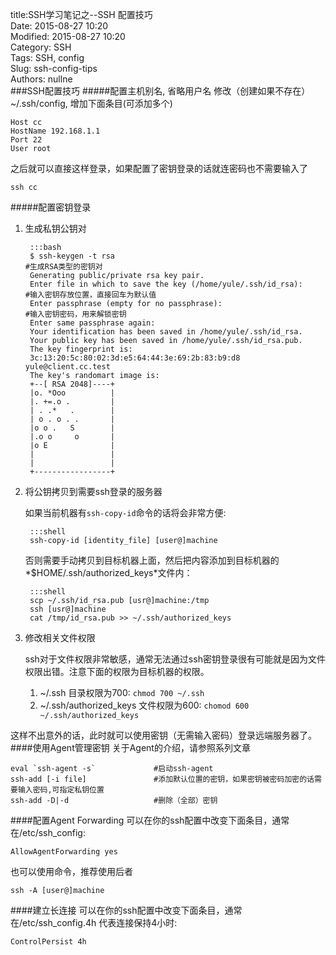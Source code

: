 title:SSH学习笔记之--SSH 配置技巧  
Date: 2015-08-27 10:20  
Modified: 2015-08-27 10:20  
Category: SSH   
Tags: SSH, config  
Slug: ssh-config-tips  
Authors: nullne  
###SSH配置技巧
#####配置主机别名, 省略用户名
修改（创建如果不存在）~/.ssh/config,  增加下面条目(可添加多个)

```
Host cc
HostName 192.168.1.1
Port 22
User root
```

之后就可以直接这样登录，如果配置了密钥登录的话就连密码也不需要输入了

```
ssh cc
```
#####配置密钥登录
1. 生成私钥公钥对

        :::bash
        $ ssh-keygen -t rsa                                                    #生成RSA类型的密钥对  
        Generating public/private rsa key pair.  
        Enter file in which to save the key (/home/yule/.ssh/id_rsa):          #输入密钥存放位置，直接回车为默认值  
        Enter passphrase (empty for no passphrase):                            #输入密钥密码，用来解锁密钥  
        Enter same passphrase again:  
        Your identification has been saved in /home/yule/.ssh/id_rsa.  
        Your public key has been saved in /home/yule/.ssh/id_rsa.pub.  
        The key fingerprint is:  
        3c:13:20:5c:80:02:3d:e5:64:44:3e:69:2b:83:b9:d8 yule@client.cc.test  
        The key's randomart image is:  
        +--[ RSA 2048]----+  
        |o. *Ooo          |  
        |. +=.o .         |  
        | . .*   .        |  
        | o . o . .       |  
        |o o .   S        |  
        |.o o     o       |  
        |o E              |  
        |                 |  
        |                 |  
        +-----------------+  

2. 将公钥拷贝到需要ssh登录的服务器

	如果当前机器有`ssh-copy-id`命令的话将会非常方便:  

        :::shell
        ssh-copy-id [identity_file] [user@]machine  
	
	否则需要手动拷贝到目标机器上面，然后把内容添加到目标机器的*$HOME/.ssh/authorized_keys*文件内：  
	
        :::shell
        scp ~/.ssh/id_rsa.pub [usr@]machine:/tmp
        ssh [usr@]machine
        cat /tmp/id_rsa.pub >> ~/.ssh/authorized_keys

3. 修改相关文件权限
	
	ssh对于文件权限非常敏感，通常无法通过ssh密钥登录很有可能就是因为文件权限出错。注意下面的权限为目标机器的权限。  
	1. ~/.ssh 目录权限为700: `chmod 700 ~/.ssh`  
	2. ~/.ssh/authorized_keys 文件权限为600: `chomod 600 ~/.ssh/authorized_keys`  

这样不出意外的话，此时就可以使用密钥（无需输入密码）登录远端服务器了。
####使用Agent管理密钥
关于Agent的介绍，请参照系列文章[]()

```
eval `ssh-agent -s`             #启动ssh-agent
ssh-add	[-i file]               #添加默认位置的密钥，如果密钥被密码加密的话需要输入密码,可指定私钥位置
ssh-add -D|-d                   #删除（全部）密钥
```

####配置Agent Forwarding
可以在你的ssh配置中改变下面条目，通常在/etc/ssh_config:

```
AllowAgentForwarding yes
```

也可以使用命令，推荐使用后者

```
ssh -A [user@]machine 
```
####建立长连接
可以在你的ssh配置中改变下面条目，通常在/etc/ssh_config.4h 代表连接保持4小时:
```
ControlPersist 4h
```
